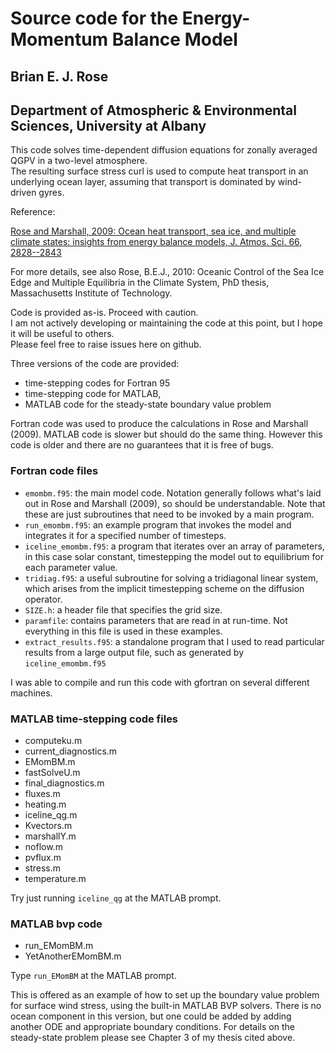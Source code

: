 # Source code for the Energy-Momentum Balance Model

## Brian E. J. Rose

## Department of Atmospheric & Environmental Sciences, University at Albany

This code solves time-dependent diffusion equations for zonally averaged QGPV  in a two-level atmosphere.  
The resulting surface stress curl is used to compute heat transport in an underlying ocean layer, 
assuming that transport is dominated by wind-driven gyres.

Reference: 

[Rose and Marshall, 2009: Ocean heat transport, sea ice, and multiple climate states: 
insights from energy balance models, J. Atmos. Sci. 66, 2828--2843](https://journals.ametsoc.org/doi/abs/10.1175/2009JAS3039.1)

For more details, see also
Rose, B.E.J., 2010:  Oceanic Control of the Sea Ice Edge and Multiple Equilibria in the Climate System, PhD thesis, Massachusetts Institute of Technology.

Code is provided as-is.  Proceed with caution.  
I am not actively developing or maintaining the code at this point, but I hope it will be useful to others.  
Please feel free to raise issues here on github.

Three versions of the code are provided:  

- time-stepping codes for Fortran 95
- time-stepping code for MATLAB, 
- MATLAB code for the steady-state boundary value problem

Fortran code was used to produce the calculations in Rose and Marshall (2009).
MATLAB code is slower but should do the same thing.  However this code is older
and there are no guarantees that it is free of bugs.

### Fortran code files

- `emombm.f95`: the main model code.  Notation generally follows what's laid out in Rose and Marshall (2009), so should be understandable.  Note that these are just subroutines that need to be invoked by a main program. 
- `run_emombm.f95`:  an example program that invokes the model and integrates it for a specified number of timesteps.
- `iceline_emombm.f95`: a program that iterates over an array of parameters, in this case solar constant, timestepping the model out to equilibrium for each parameter value. 
- `tridiag.f95`:  a useful subroutine for solving a tridiagonal linear system, which arises from the implicit timestepping scheme on the diffusion operator.
- `SIZE.h`:  a header file that specifies the grid size.
- `paramfile`:  contains parameters that are read in at run-time.  Not everything in this file is used in these examples.
- `extract_results.f95`:  a standalone program that I used to read particular results from a large output file, such as generated by `iceline_emombm.f95`

I was able to compile and run this code with gfortran on several different machines.

### MATLAB time-stepping code files

- computeku.m
- current_diagnostics.m
- EMomBM.m
- fastSolveU.m
- final_diagnostics.m
- fluxes.m
- heating.m
- iceline_qg.m
- Kvectors.m
- marshallY.m
- noflow.m
- pvflux.m
- stress.m
- temperature.m

Try just running `iceline_qg` at the MATLAB prompt.

### MATLAB bvp code

- run_EMomBM.m
- YetAnotherEMomBM.m

Type `run_EMomBM` at the MATLAB prompt.

This is offered as an example of how to set up the boundary value problem for surface wind stress, using the built-in MATLAB BVP solvers.
There is no ocean component in this version, but one could be added by adding another ODE and appropriate boundary conditions.
For details on the steady-state problem please see Chapter 3 of my thesis cited above.
